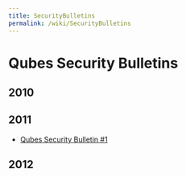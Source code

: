 ```yaml
---
title: SecurityBulletins
permalink: /wiki/SecurityBulletins
---
```


Qubes Security Bulletins
========================

2010
----

2011
----

-   [​Qubes Security Bulletin \#1](https://groups.google.com/d/msg/qubes-devel/kRQSQircYKk/KW1lihKLFjYJ)

2012
----
